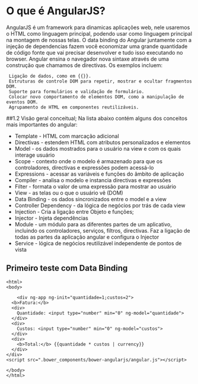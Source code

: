 O que é AngularJS?
========

AngularJS é um framework para dinamicas aplicações web, nele usaremos o HTML como linguagem principal, podendo usar como linguagem principal na montagem de nossas telas. O data binding do Angular juntamente com a injeção de dependencias fazem você economizar uma grande quantidade de código fonte que vai precisar desenvolver e tudo isso executando no browser. 
Angular ensina o navegador nova sintaxe através de uma construção que chamamos de directivas. Os exemplos incluem:

	 Ligação de dados, como em {{}}.
	 Estruturas de controle DOM para repetir, mostrar e ocultar fragmentos DOM.
	 Suporte para formulários e validação de formulário.
	 Colocar novo comportamento de elementos DOM, como a manipulação de eventos DOM.
	 Agrupamento de HTML em componentes reutilizáveis.

##1.2 Visão geral conceitual;
Na lista abaixo contém alguns dos conceitos mais importantes do angular:
		
- Template - HTML com marcação adicional
- Directivas - estendem HTML com atributos personalizados e elementos
- Model - os dados mostrados para o usuário na view e com os quais interage usuário
- Scope -	contexto onde o modelo é armazenado para que os controladores, directivas e expressões podem acessá-lo
- Expressions - acessar as variáveis e funções do âmbito de aplicação
- Compiler - analisa o modelo e instancia directivas e expressões
- Filter - formata o valor de uma expressão para mostrar ao usuário
- View -	as telas ou o que o usuário vê (DOM)
- Data Binding -	os dados sincronizados entre o model e a view
- Controller Dependency - da lógica de negócios por trás de cada view		
- Injection - Cria a ligação entre Objeto e funções;
- Injector - Injeta dependências
- Module 	- um módulo para as diferentes partes de um aplicativo, incluindo os controladores, serviços, filtros, directivas. Faz a ligação de todas as partes da aplicação angular e configura o Injector
- Service - lógica de negócios reutilizável independente de pontos de vista

## Primeiro teste com Data Binding

    <html>
    <body>

     	<div ng-app ng-init="quantidade=1;custos=2">
	  <b>Fatura:</b>
	  <div>
	    Quantidade: <input type="number" min="0" ng-model="quantidade">
	  </div>
	  <div>
	    Custos: <input type="number" min="0" ng-model="custos">
	  </div>
	  <div>
	    <b>Total:</b> {{quantidade * custos | currency}}
	  </div>
	</div>
	<script src=".bower_components/bower-angularjs/angular.js"></script>

    </body>
    </html>

